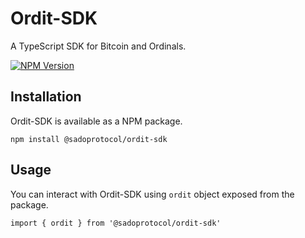 # Ordit-SDK

A TypeScript SDK for Bitcoin and Ordinals.

[![NPM Version](https://img.shields.io/npm/v/@sadoprotocol/ordit-sdk?color=33cd56&logo=npm)](https://www.npmjs.com/package/@sadoprotocol/ordit-sdk)

## Installation

Ordit-SDK is available as a NPM package.

```text
npm install @sadoprotocol/ordit-sdk
```

## Usage

You can interact with Ordit-SDK using `ordit` object exposed from the package.

```text
import { ordit } from '@sadoprotocol/ordit-sdk'
```

